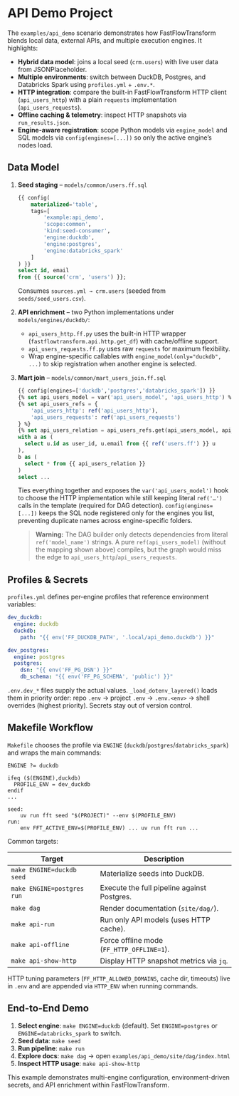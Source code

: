 # API Demo Project

The `examples/api_demo` scenario demonstrates how FastFlowTransform blends local data, external APIs, and multiple execution engines. It highlights:

- **Hybrid data model**: joins a local seed (`crm.users`) with live user data from JSONPlaceholder.
- **Multiple environments**: switch between DuckDB, Postgres, and Databricks Spark using `profiles.yml` + `.env.*`.
- **HTTP integration**: compare the built-in FastFlowTransform HTTP client (`api_users_http`) with a plain `requests` implementation (`api_users_requests`).
- **Offline caching & telemetry**: inspect HTTP snapshots via `run_results.json`.
- **Engine-aware registration**: scope Python models via `engine_model` and SQL models via `config(engines=[...])` so only the active engine’s nodes load.

## Data Model

1. **Seed staging** – `models/common/users.ff.sql`
   ```sql
   {{ config(
       materialized='table',
       tags=[
           'example:api_demo',
           'scope:common',
           'kind:seed-consumer',
           'engine:duckdb',
           'engine:postgres',
           'engine:databricks_spark'
       ]
   ) }}
   select id, email
   from {{ source('crm', 'users') }};
   ```
   Consumes `sources.yml → crm.users` (seeded from `seeds/seed_users.csv`).

2. **API enrichment** – two Python implementations under `models/engines/duckdb/`:
   - `api_users_http.ff.py` uses the built-in HTTP wrapper (`fastflowtransform.api.http.get_df`) with cache/offline support.
   - `api_users_requests.ff.py` uses raw `requests` for maximum flexibility.
   - Wrap engine-specific callables with `engine_model(only="duckdb", ...)` to skip registration when another engine is selected.

3. **Mart join** – `models/common/mart_users_join.ff.sql`
   ```sql
   {{ config(engines=['duckdb','postgres','databricks_spark']) }}
   {% set api_users_model = var('api_users_model', 'api_users_http') %}
   {% set api_users_refs = {
       'api_users_http': ref('api_users_http'),
       'api_users_requests': ref('api_users_requests')
   } %}
   {% set api_users_relation = api_users_refs.get(api_users_model, api_users_refs['api_users_http']) %}
   with a as (
     select u.id as user_id, u.email from {{ ref('users.ff') }} u
   ),
   b as (
     select * from {{ api_users_relation }}
   )
   select ...
   ```
   Ties everything together and exposes the `var('api_users_model')` hook to choose the HTTP implementation while still keeping literal `ref('…')` calls in the template (required for DAG detection). `config(engines=[...])` keeps the SQL node registered only for the engines you list, preventing duplicate names across engine-specific folders.

   > **Warning:** The DAG builder only detects dependencies from literal `ref('model_name')` strings. A pure `ref(api_users_model)` (without the mapping shown above) compiles, but the graph would miss the edge to `api_users_http`/`api_users_requests`.

## Profiles & Secrets

`profiles.yml` defines per-engine profiles that reference environment variables:

```yaml
dev_duckdb:
  engine: duckdb
  duckdb:
    path: "{{ env('FF_DUCKDB_PATH', '.local/api_demo.duckdb') }}"

dev_postgres:
  engine: postgres
  postgres:
    dsn: "{{ env('FF_PG_DSN') }}"
    db_schema: "{{ env('FF_PG_SCHEMA', 'public') }}"
```

`.env.dev_*` files supply the actual values. `_load_dotenv_layered()` loads them in priority order: repo `.env` → project `.env` → `.env.<env>` → shell overrides (highest priority). Secrets stay out of version control.


## Makefile Workflow

`Makefile` chooses the profile via `ENGINE` (`duckdb`/`postgres`/`databricks_spark`) and wraps the main commands:

```make
ENGINE ?= duckdb

ifeq ($(ENGINE),duckdb)
  PROFILE_ENV = dev_duckdb
endif
...

seed:
	uv run fft seed "$(PROJECT)" --env $(PROFILE_ENV)
run:
	env FFT_ACTIVE_ENV=$(PROFILE_ENV) ... uv run fft run ...
```

Common targets:

| Target                   | Description |
|--------------------------|-------------|
| `make ENGINE=duckdb seed`| Materialize seeds into DuckDB. |
| `make ENGINE=postgres run`| Execute the full pipeline against Postgres. |
| `make dag`               | Render documentation (`site/dag/`). |
| `make api-run`           | Run only API models (uses HTTP cache). |
| `make api-offline`       | Force offline mode (`FF_HTTP_OFFLINE=1`). |
| `make api-show-http`     | Display HTTP snapshot metrics via `jq`. |

HTTP tuning parameters (`FF_HTTP_ALLOWED_DOMAINS`, cache dir, timeouts) live in `.env` and are appended via `HTTP_ENV` when running commands.

## End-to-End Demo

1. **Select engine**: `make ENGINE=duckdb` (default). Set `ENGINE=postgres` or `ENGINE=databricks_spark` to switch.
2. **Seed data**: `make seed`
3. **Run pipeline**: `make run`
4. **Explore docs**: `make dag` → open `examples/api_demo/site/dag/index.html`
5. **Inspect HTTP usage**: `make api-show-http`

This example demonstrates multi-engine configuration, environment-driven secrets, and API enrichment within FastFlowTransform.
